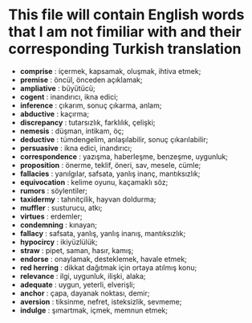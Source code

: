 # This file will contain English words that I am not fimiliar with and their corresponding Turkish translation 

- **comprise** : içermek, kapsamak, oluşmak, ihtiva etmek;
- **premise** : öncül, önceden açıklamak;
- **ampliative** : büyütücü;
- **cogent** : inandırıcı, ikna edici;
- **inference** : çıkarım, sonuç çıkarma, anlam;
- **abductive** : kaçırma;
- **discrepancy** : tutarsızlık, farklılık, çelişki;
- **nemesis** : düşman, intikam, öç;
- **deductive** : tümdengelim, anlaşılabilir, sonuç çıkarılabilir;
- **persuasive** : ikna edici, inandırıcı;
- **correspondence** : yazışma, haberleşme, benzeşme, uygunluk;
- **proposition** : önerme, teklif, öneri, sav, mesele, cümle;
- **fallacies** : yanılgılar, safsata, yanlış inanç, mantıksızlık;
- **equivocation** : kelime oyunu, kaçamaklı söz;
- **rumors** : söylentiler;
- **taxidermy** : tahnitçilik, hayvan doldurma;
- **muffler** : susturucu, atkı;
- **virtues** : erdemler;
- **condemning** : kınayan;
- **fallacy** : safsata, yanlış, yanlış inanış, mantıksızlık;
- **hypocircy** : ikiyüzlülük;
- **straw** : pipet, saman, hasır, kamış;
- **endorse** : onaylamak, desteklemek, havale etmek;
- **red herring** : dikkat dağıtmak için ortaya atılmış konu;
- **relevance** : ilgi, uygunluk, ilişki, alaka;
- **adequate** : uygun, yeterli, elverişli;
- **anchor** : çapa, dayanak noktası, demir;
- **aversion** : tiksinme, nefret, isteksizlik, sevmeme;
- **indulge** : şımartmak, içmek, memnun etmek;